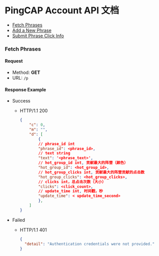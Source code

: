 # PingCAP Account API 文档

- [Fetch Phrases](#fetch-phrases)
- [Add a New Phrase](#add-new-phrase)
- [Submit Phrase Click Info](#submit-phrase)

### Fetch Phrases

#### Request

- Method: **GET**
- URL: `/p`

#### Response Example

- Success

  - HTTP/1.1 200

    ```json
    {
        "c": 0,
        "m": "",
        "d": [
            {
            // phrase_id int
            "phrase_id": <phrase_id>,
            // text string
            "text": '<phrase_text>',
            // hot_group_id int, 贡献最大的阵营（颜色）
            "hot_group_id": <hot_group_id>,
            // hot_group_clicks int, 贡献最大的阵营贡献的点击数
            "hot_group_clicks": <hot_group_clicks>,
            // clicks int，总点击次数（大小）
            "clicks": <click_count>,
            // update_time int, 时间戳，秒
            "update_time": < update_time_second>
            },
        ]
    }
    ```

- Failed

  - HTTP/1.1 401

    ```json
    {
      "detail": "Authentication credentials were not provided."
    }
    ```


